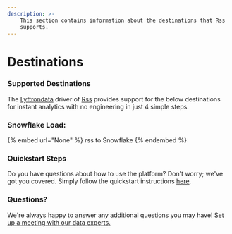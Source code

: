 ```yaml
---
description: >-
    This section contains information about the destinations that Rss
    supports.
---
```


# Destinations

### Supported Destinations

The [Lyftrondata](https://www.lyftrondata.com/) driver of [Rss](None) provides support for the below destinations for instant analytics with no engineering in just 4 simple steps.

### Snowflake Load:

{% embed url="None" %}
rss to Snowflake
{% endembed %}

### Quickstart Steps

Do you have questions about how to use the platform? Don't worry; we've got you covered. Simply follow the quickstart instructions [here](README.md).

### Questions? <a href="#questions" id="questions"></a>

We're always happy to answer any additional questions you may have! [Set up a meeting with our data experts.](https://www.lyftrondata.com/book-a-meeting/)
